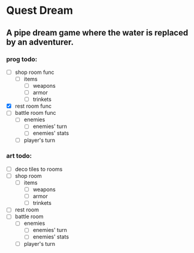 # Quest Dream

## A pipe dream game where the water is replaced by an adventurer.



### prog todo:
- [ ] shop room func
    - [ ] items 
      - [ ] weapons
      - [ ] armor
      - [ ] trinkets
- [x] rest room func
- [ ] battle room func
   - [ ] enemies
      - [ ] enemies' turn
      - [ ] enemies' stats
   - [ ] player's turn

### art todo:
- [ ] deco tiles to rooms
- [ ] shop room
    - [ ] items 
      - [ ] weapons
      - [ ] armor
      - [ ] trinkets
- [ ] rest room
- [ ] battle room
   - [ ] enemies
      - [ ] enemies' turn
      - [ ] enemies' stats
   - [ ] player's turn